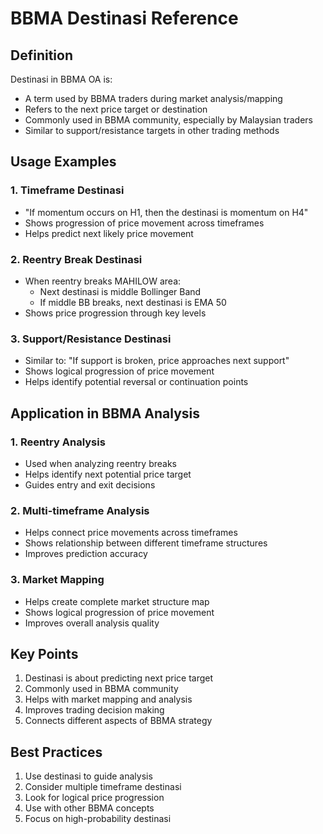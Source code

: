 # BBMA Destinasi Reference

## Definition
Destinasi in BBMA OA is:
- A term used by BBMA traders during market analysis/mapping
- Refers to the next price target or destination
- Commonly used in BBMA community, especially by Malaysian traders
- Similar to support/resistance targets in other trading methods

## Usage Examples

### 1. Timeframe Destinasi
- "If momentum occurs on H1, then the destinasi is momentum on H4"
- Shows progression of price movement across timeframes
- Helps predict next likely price movement

### 2. Reentry Break Destinasi
- When reentry breaks MAHILOW area:
  - Next destinasi is middle Bollinger Band
  - If middle BB breaks, next destinasi is EMA 50
- Shows price progression through key levels

### 3. Support/Resistance Destinasi
- Similar to: "If support is broken, price approaches next support"
- Shows logical progression of price movement
- Helps identify potential reversal or continuation points

## Application in BBMA Analysis

### 1. Reentry Analysis
- Used when analyzing reentry breaks
- Helps identify next potential price target
- Guides entry and exit decisions

### 2. Multi-timeframe Analysis
- Helps connect price movements across timeframes
- Shows relationship between different timeframe structures
- Improves prediction accuracy

### 3. Market Mapping
- Helps create complete market structure map
- Shows logical progression of price movement
- Improves overall analysis quality

## Key Points
1. Destinasi is about predicting next price target
2. Commonly used in BBMA community
3. Helps with market mapping and analysis
4. Improves trading decision making
5. Connects different aspects of BBMA strategy

## Best Practices
1. Use destinasi to guide analysis
2. Consider multiple timeframe destinasi
3. Look for logical price progression
4. Use with other BBMA concepts
5. Focus on high-probability destinasi 